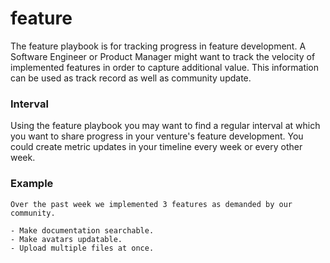 # feature

The feature playbook is for tracking progress in feature development. A Software
Engineer or Product Manager might want to track the velocity of implemented
features in order to capture additional value. This information can be used as
track record as well as community update.



### Interval

Using the feature playbook you may want to find a regular interval at which you
want to share progress in your venture's feature development. You could create
metric updates in your timeline every week or every other week.



### Example

```
Over the past week we implemented 3 features as demanded by our community.

- Make documentation searchable.
- Make avatars updatable.
- Upload multiple files at once.
```
